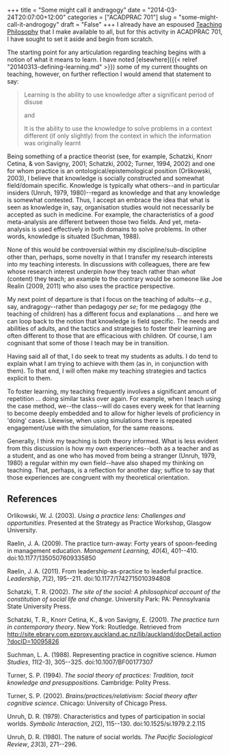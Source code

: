 +++
title = "Some might call it andragogy"
date = "2014-03-24T20:07:00+12:00"
categories = ["ACADPRAC 701"]
slug = "some-might-call-it-androgogy"
draft = "False"
+++
I already have an espoused [Teaching
Philosophy](http://www.petersmith.org/portfolio/3-philosophy/) that I make
available to all, but for this activity in ACADPRAC 701, I have sought to
set it aside and begin from scratch.

The starting point for any articulation regarding teaching begins with a
notion of what it means to learn. I have noted
[elsewhere]({{< relref "20140313-defining-learning.md" >}})
some of my current thoughts on teaching, however, on further reflection
I would amend that statement to say:

> Learning is the ability to use knowledge after a significant period of
> disuse
>
> and
>
> It is the ability to use the knowledge to solve problems in a context
> different (if only slightly) from the context in which the
information was originally learnt

Being something of a practice theorist (see, for example, Schatzki,
Knorr Cetina, & von Savigny, 2001; Schatzki, 2002; Turner, 1994, 2002)
and one for whom practice is an ontological/epistemological position
(Orlikowski, 2003), I believe that knowledge is socially constructed and
somewhat field/domain specific. Knowledge is typically what others--and
in particular insiders (Unruh, 1979, 1980)--regard as knowledge and that
any knowledge is somewhat contested. Thus, I accept an embrace the idea
that what is seen as knowledge in, say, organisation studies would not
necessarily be accepted as such in medicine. For example, the
characteristics of a _good_ meta-analysis are different between those
two fields. And yet, meta-analysis is used effectively in both domains
to solve problems. In other words, knowledge is situated (Suchman,
1988).

None of this would be controversial within my discipline/sub-discipline
other than, perhaps, some novelty in that I transfer my research
interests into my teaching interests. In discussions with colleagues,
there are few whose research interest underpin _how_ they teach rather
than _what_ (content) they teach; an example to the contrary would be
someone like Joe Realin (2009, 2011) who also uses the practice
perspective.

My next point of departure is that I focus on the teaching of
adults--_e.g_., say, andragogy--rather than pedagogy _per se_; for me
pedagogy (the teaching of children) has a different focus and
explanations ... and here we can loop back to the notion that knowledge is
field specific. The needs and abilities of adults, and the tactics and
strategies to foster their learning are often different to those that
are efficacious with children. Of course, I am cognisant that some of
those I teach may be in transition.

Having said all of that, I do seek to treat my students as adults. I do
tend to explain what I am trying to achieve with them (as in, in
conjunction with them). To that end, I will often make my teaching
strategies and tactics explicit to them.

To foster learning, my teaching frequently involves a significant amount
of repetition ... doing similar tasks over again. For example, when I
teach using the case method, we--the class--will do cases every week for
that learning to become deeply embedded and to allow for higher levels
of proficiency in 'doing' cases. Likewise, when using simulations there
is repeated engagement/use with the simulation, for the same reasons.

Generally, I think my teaching is both theory informed. What is less
evident from this discussion is how my own experiences--both as a teacher
and as a student, and as one who has moved from being a stranger (Unruh,
1979, 1980) a regular within my own field--have also shaped my thinking
on teaching. That, perhaps, is a reflection for another day; suffice to
say that those experiences are congruent with my theoretical
orientation.

## References

Orlikowski, W. J. (2003). _Using a practice lens: Challenges and
opportunities_. Presented at the Strategy as Practice Workshop, Glasgow
University.

Raelin, J. A. (2009). The practice turn-away: Forty years of
spoon-feeding in management education. _Management Learning,
40_(4), 401--410. doi:10.1177/1350507609335850

Raelin, J. A. (2011). From leadership-as-practice to leaderful
practice.  _Leadership_, _7_(2), 195--211. doi:10.1177/1742715010394808

Schatzki, T. R. (2002). _The site of the social: A philosophical
account of the constitution of social life and change_. University Park: PA:
Pennsylvania State University Press.

Schatzki, T. R., Knorr Cetina, K., & von Savigny, E. (2001). _The
practice turn in contemporary theory_. New York: Routledge. Retrieved
from
http://site.ebrary.com.ezproxy.auckland.ac.nz/lib/auckland/docDetail.action?docID=10095826

Suchman, L. A. (1988). Representing practice in cognitive science.
_Human Studies_, _11_(2-3), 305--325. doi:10.1007/BF00177307

Turner, S. P. (1994). _The social theory of practices: Tradition, tacit
knowledge and presuppositions_. Cambridge: Polity Press.

Turner, S. P. (2002). _Brains/practices/relativism: Social theory
after
cognitive science_. Chicago: University of Chicago Press.

Unruh, D. R. (1979). Characteristics and types of participation in
social worlds. _Symbolic Interaction_, _2_(2), 115--130.
doi:10.1525/si.1979.2.2.115

Unruh, D. R. (1980). The nature of social worlds. _The Pacific
Sociological Review_, _23_(3), 271--296.
